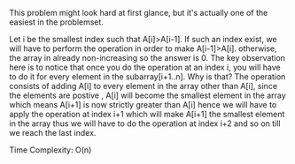 This problem might look hard at first glance, but it's actually one of the easiest in the problemset. 

Let i be the smallest index such that A[i]>A[i-1]. If such an index exist, we will have to perform the operation in order to make A[i-1]>A[i]. otherwise, the array in already non-increasing so the answer is 0.
The key observation here is to notice that once you do the operation at an index i, you will have to do it for every element in the subarray[i+1..n].
Why is that? The operation consists of adding A[i] to every element in the array other than A[i], since the elements are postive , A[i] will become the smallest element in the array which means A[i+1] is now strictly greater than A[i] hence we will have to apply the operation at index i+1 which will make A[i+1] the smallest element in the array thus we will have to do the operation at index i+2 and so on till we reach the last index.

Time Complexity: O(n)